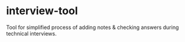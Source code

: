 # interview-tool
Tool for simplified process of adding notes &amp; checking answers during technical interviews.
